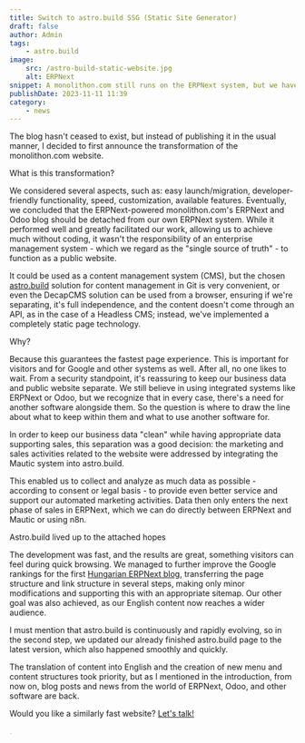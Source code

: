 ```yaml
---
title: Switch to astro.build SSG (Static Site Generator)
draft: false
author: Admin
tags:
    - astro.build
image:
    src: /astro-build-static-website.jpg
    alt: ERPNext
snippet: A monolithon.com still runs on the ERPNext system, but we have separated the public website and now use astro.build for it.
publishDate: 2023-11-11 11:39
category:
    - news
---
```


<p>The blog hasn't ceased to exist, but instead of publishing it in the usual manner, I decided to first announce the transformation of the monolithon.com website.</p>
<p>What is this transformation?</p>
<p>We considered several aspects, such as: easy launch/migration, developer-friendly functionality, speed, customization, available features. Eventually, we concluded that the ERPNext-powered monolithon.com's ERPNext and Odoo blog should be detached from our own ERPNext system. While it performed well and greatly facilitated our work, allowing us to achieve much without coding, it wasn't the responsibility of an enterprise management system - which we regard as the "single source of truth" - to function as a public website.</p>
<p>It could be used as a content management system (CMS), but the chosen <a href="https://www.monolithon.com/static-site-generator">astro.build</a> solution for content management in Git is very convenient, or even the DecapCMS solution can be used from a browser, ensuring if we're separating, it's full independence, and the content doesn't come through an API, as in the case of a Headless CMS; instead, we've implemented a completely static page technology.</p>
<p>Why?</p>
<p>Because this guarantees the fastest page experience. This is important for visitors and for Google and other systems as well. After all, no one likes to wait. From a security standpoint, it's reassuring to keep our business data and public website separate. We still believe in using integrated systems like ERPNext or Odoo, but we recognize that in every case, there's a need for another software alongside them. So the question is where to draw the line about what to keep within them and what to use another software for.</p>
<p>In order to keep our business data "clean" while having appropriate data supporting sales, this separation was a good decision: the marketing and sales activities related to the website were addressed by integrating the Mautic system into astro.build.</p>
<p>This enabled us to collect and analyze as much data as possible - according to consent or legal basis - to provide even better service and support our automated marketing activities. Data then only enters the next phase of sales in ERPNext, which we can do directly between ERPNext and Mautic or using n8n.</p>
<p>Astro.build lived up to the attached hopes</p>
<p>The development was fast, and the results are great, something visitors can feel during quick browsing. We managed to further improve the Google rankings for the first <a href="https://www.monolithon.com/blog">Hungarian ERPNext blog</a>, transferring the page structure and link structure in several steps, making only minor modifications and supporting this with an appropriate sitemap. Our other goal was also achieved, as our English content now reaches a wider audience.</p>
<p>I must mention that astro.build is continuously and rapidly evolving, so in the second step, we updated our already finished astro.build page to the latest version, which also happened smoothly and quickly.</p>
<p>The translation of content into English and the creation of new menu and content structures took priority, but as I mentioned in the introduction, from now on, blog posts and news from the world of ERPNext, Odoo, and other software are back.</p>
Would you like a similarly fast website? <a href="https://www.monolithon.com/contact">Let's talk!</a></p></p>


<p><span style="color: rgb(187, 187, 187);">. </span></p>
